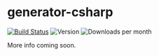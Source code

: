 # generator-csharp 

[![Build Status](https://travis-ci.org/OmniSharp/generator-csharp.svg?branch=master)](https://travis-ci.org/sayedihashimi/generator-csharp)
![Version](https://img.shields.io/npm/v/generator-csharp.svg)
![Downloads per month](https://img.shields.io/npm/dm/generator-csharp.svg)



More info coming soon.
